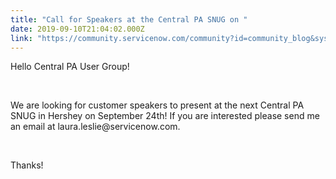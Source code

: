 ```yaml
---
title: "Call for Speakers at the Central PA SNUG on "
date: 2019-09-10T21:04:02.000Z
link: "https://community.servicenow.com/community?id=community_blog&sys_id=0cd2c57d1bb7f3c8fff162c4bd4bcb4d"
---
```

<p>Hello Central PA User Group!</p>
<p> </p>
<p>We are looking for customer speakers to present at the next Central PA SNUG in Hershey on September 24th! If you are interested please send me an email at laura.leslie&#64;servicenow.com. </p>
<p> </p>
<p>Thanks!</p>